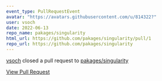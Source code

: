 ```yaml
---
event_type: PullRequestEvent
avatar: "https://avatars.githubusercontent.com/u/814322?"
user: vsoch
date: 2022-06-13
repo_name: pakages/singularity
html_url: https://github.com/pakages/singularity/pull/1
repo_url: https://github.com/pakages/singularity
---
```


<a href='https://github.com/vsoch' target='_blank'>vsoch</a> closed a pull request to <a href='https://github.com/pakages/singularity' target='_blank'>pakages/singularity</a>

<a href='https://github.com/pakages/singularity/pull/1' target='_blank'>View Pull Request</a>